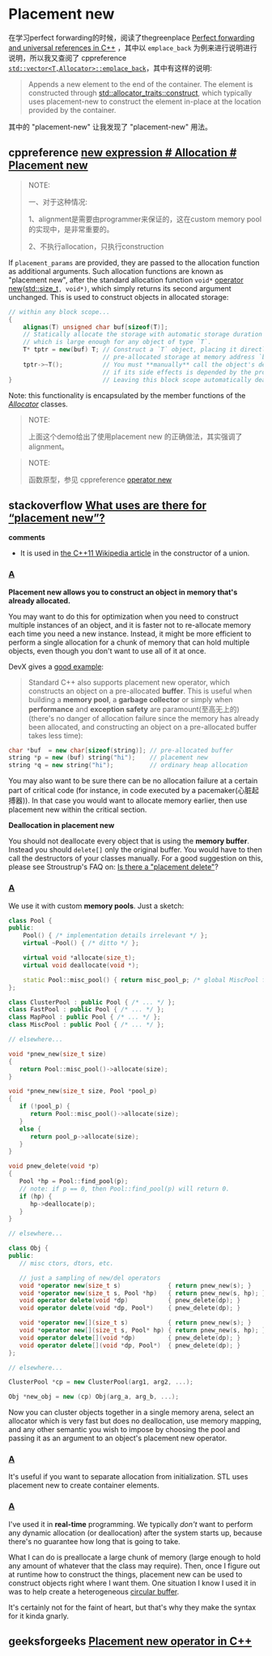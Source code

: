 # Placement new

在学习perfect forwarding的时候，阅读了thegreenplace [Perfect forwarding and universal references in C++](https://eli.thegreenplace.net/2014/perfect-forwarding-and-universal-references-in-c/) ，其中以 `emplace_back` 为例来进行说明进行说明，所以我又查阅了 cppreference [`std::vector<T,Allocator>::emplace_back`](https://en.cppreference.com/w/cpp/container/vector/emplace_back)，其中有这样的说明:

> Appends a new element to the end of the container. The element is constructed through [std::allocator_traits::construct](https://en.cppreference.com/w/cpp/memory/allocator_traits/construct), which typically uses placement-new to construct the element in-place at the location provided by the container.

其中的 "placement-new" 让我发现了 "placement-new" 用法。



## cppreference [new expression # Allocation # Placement new](https://en.cppreference.com/w/cpp/language/new#Allocation)

> NOTE: 
>
> 一、对于这种情况:
>
> 1、alignment是需要由programmer来保证的，这在custom memory pool的实现中，是非常重要的。
>
> 2、不执行allocation，只执行construction

If `placement_params` are provided, they are passed to the allocation function as additional arguments. Such allocation functions are known as "placement new", after the standard allocation function `void*` [operator new](http://en.cppreference.com/w/cpp/memory/new/operator_new)([std::size_t](http://en.cppreference.com/w/cpp/types/size_t)`, void*)`, which simply returns its second argument unchanged. This is used to construct objects in allocated storage:

```C++
// within any block scope...
{
    alignas(T) unsigned char buf[sizeof(T)];
    // Statically allocate the storage with automatic storage duration
    // which is large enough for any object of type `T`.
    T* tptr = new(buf) T; // Construct a `T` object, placing it directly into your 
                          // pre-allocated storage at memory address `buf`.
    tptr->~T();           // You must **manually** call the object's destructor
                          // if its side effects is depended by the program.
}                         // Leaving this block scope automatically deallocates `buf`.
```

Note: this functionality is encapsulated by the member functions of the [*Allocator*](https://en.cppreference.com/w/cpp/named_req/Allocator) classes.

> NOTE: 
>
> 上面这个demo给出了使用placement new 的正确做法，其实强调了alignment。



> NOTE: 
>
> 函数原型，参见 cppreference [operator new](http://en.cppreference.com/w/cpp/memory/new/operator_new) 



## stackoverflow [What uses are there for “placement new”?](https://stackoverflow.com/questions/222557/what-uses-are-there-for-placement-new)

**comments**

- It is used in [the C++11 Wikipedia article](https://en.wikipedia.org/wiki/C%2B%2B11#Unrestricted_unions) in the constructor of a union.



### [A](https://stackoverflow.com/a/222578)

**Placement new allows you to construct an object in memory that's already allocated.**

You may want to do this for optimization when you need to construct multiple instances of an object, and it is faster not to re-allocate memory each time you need a new instance. Instead, it might be more efficient to perform a single allocation for a chunk of memory that can hold multiple objects, even though you don't want to use all of it at once.

DevX gives a [good example](http://www.devx.com/tips/Tip/12582):

> Standard C++ also supports placement new operator, which constructs an object on a pre-allocated **buffer**. This is useful when building a **memory pool**, a **garbage collector** or simply when **performance** and **exception safety** are paramount(至高无上的) (there's no danger of allocation failure since the memory has already been allocated, and constructing an object on a pre-allocated buffer takes less time):

```cpp
char *buf  = new char[sizeof(string)]; // pre-allocated buffer
string *p = new (buf) string("hi");    // placement new
string *q = new string("hi");          // ordinary heap allocation
```

You may also want to be sure there can be no allocation failure at a certain part of critical code (for instance, in code executed by a pacemaker(心脏起搏器)). In that case you would want to allocate memory earlier, then use placement new within the critical section.

**Deallocation in placement new**

You should not deallocate every object that is using the **memory buffer**. Instead you should `delete[]` only the original buffer. You would have to then call the destructors of your classes manually. For a good suggestion on this, please see Stroustrup's FAQ on: [Is there a "placement delete"](http://www.stroustrup.com/bs_faq2.html#placement-delete)?

### [A](https://stackoverflow.com/a/222615)



We use it with custom **memory pools**. Just a sketch:

```cpp
class Pool {
public:
    Pool() { /* implementation details irrelevant */ };
    virtual ~Pool() { /* ditto */ };

    virtual void *allocate(size_t);
    virtual void deallocate(void *);

    static Pool::misc_pool() { return misc_pool_p; /* global MiscPool for general use */ }
};

class ClusterPool : public Pool { /* ... */ };
class FastPool : public Pool { /* ... */ };
class MapPool : public Pool { /* ... */ };
class MiscPool : public Pool { /* ... */ };

// elsewhere...

void *pnew_new(size_t size)
{
   return Pool::misc_pool()->allocate(size);
}

void *pnew_new(size_t size, Pool *pool_p)
{
   if (!pool_p) {
      return Pool::misc_pool()->allocate(size);
   }
   else {
      return pool_p->allocate(size);
   }
}

void pnew_delete(void *p)
{
   Pool *hp = Pool::find_pool(p);
   // note: if p == 0, then Pool::find_pool(p) will return 0.
   if (hp) {
      hp->deallocate(p);
   }
}

// elsewhere...

class Obj {
public:
   // misc ctors, dtors, etc.

   // just a sampling of new/del operators
   void *operator new(size_t s)             { return pnew_new(s); }
   void *operator new(size_t s, Pool *hp)   { return pnew_new(s, hp); }
   void operator delete(void *dp)           { pnew_delete(dp); }
   void operator delete(void *dp, Pool*)    { pnew_delete(dp); }

   void *operator new[](size_t s)           { return pnew_new(s); }
   void *operator new[](size_t s, Pool* hp) { return pnew_new(s, hp); }
   void operator delete[](void *dp)         { pnew_delete(dp); }
   void operator delete[](void *dp, Pool*)  { pnew_delete(dp); }
};

// elsewhere...

ClusterPool *cp = new ClusterPool(arg1, arg2, ...);

Obj *new_obj = new (cp) Obj(arg_a, arg_b, ...);
```

Now you can cluster objects together in a single memory arena, select an allocator which is very fast but does no deallocation, use memory mapping, and any other semantic you wish to impose by choosing the pool and passing it as an argument to an object's placement new operator.

### [A](https://stackoverflow.com/a/222573)

It's useful if you want to separate allocation from initialization. STL uses placement new to create container elements.

### [A](https://stackoverflow.com/a/222817)

I've used it in **real-time** programming. We typically *don't* want to perform any dynamic allocation (or deallocation) after the system starts up, because there's no guarantee how long that is going to take.

What I can do is preallocate a large chunk of memory (large enough to hold any amount of whatever that the class may require). Then, once I figure out at runtime how to construct the things, placement new can be used to construct objects right where I want them. One situation I know I used it in was to help create a heterogeneous [circular buffer](http://en.wikipedia.org/wiki/Circular_buffer).

It's certainly not for the faint of heart, but that's why they make the syntax for it kinda gnarly.

## geeksforgeeks [Placement new operator in C++](https://www.geeksforgeeks.org/placement-new-operator-cpp/)


